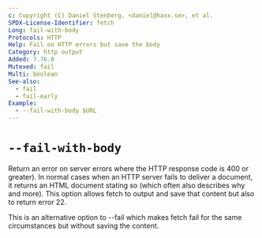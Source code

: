 ```yaml
---
c: Copyright (C) Daniel Stenberg, <daniel@haxx.se>, et al.
SPDX-License-Identifier: fetch
Long: fail-with-body
Protocols: HTTP
Help: Fail on HTTP errors but save the body
Category: http output
Added: 7.76.0
Mutexed: fail
Multi: boolean
See-also:
  - fail
  - fail-early
Example:
  - --fail-with-body $URL
---
```


# `--fail-with-body`

Return an error on server errors where the HTTP response code is 400 or
greater). In normal cases when an HTTP server fails to deliver a document, it
returns an HTML document stating so (which often also describes why and more).
This option allows fetch to output and save that content but also to return
error 22.

This is an alternative option to --fail which makes fetch fail for the same
circumstances but without saving the content.
